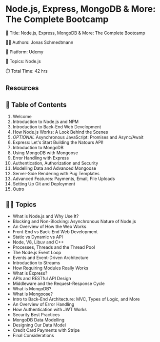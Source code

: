 # Node.js, Express, MongoDB & More: The Complete Bootcamp

📕 Title: Node.js, Express, MongoDB & More: The Complete Bootcamp

👨‍💻 Authors: Jonas Schmedtmann

🎥 Platform: Udemy

💾 Topics: Node.js

⏱️ Total Time: 42 hrs

## Resources

## 📄 Table of Contents

1. Welcome
2. Introduction to Node.js and NPM
3. Introduction to Back-End Web Development
4. How Node.js Works: A Look Behind the Scenes
5. _OPTIONAL_ Asynchronous JavaScript: Promises and Async/Await
6. Express: Let's Start Building the Natours API!
7. Introduction to MongoDB
8. Using MongoDB with Mongoose
9. Error Handling with Express
10. Authentication, Authorization and Security
11. Modelling Data and Advanced Mongoose
12. Server-Side Rendering with Pug Templates
13. Advanced Features: Payments, Email, File Uploads
14. Setting Up Git and Deployment
15. Outro

## 🧑‍🏫 Topics

- What is Node.js and Why Use It?
- Blocking and Non-Blocking: Asynchronous Nature of Node.js
- An Overview of How the Web Works
- Front-End vs Back-End Web Development
- Static vs Dynamic vs API
- Node, V8, Libuv and C++
- Processes, Threads and the Thread Pool
- The Node.js Event Loop
- Events and Event-Driven Architecture
- Introduction to Streams
- How Requiring Modules Really Works
- What is Express?
- APIs and RESTful API Design
- Middleware and the Request-Response Cycle
- What is MongoDB?
- What is Mongoose?
- Intro to Back-End Architecture: MVC, Types of Logic, and More
- An Overview of Error Handling
- How Authentication with JWT Works
- Security Best Practices
- MongoDB Data Modelling
- Designing Our Data Model
- Credit Card Payments with Stripe
- Final Considerations
